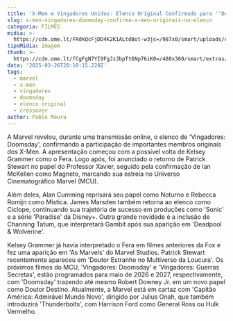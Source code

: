 ```yaml
---
title: 'X-Men e Vingadores Unidos: Elenco Original Confirmado para ''Doomsday'''
slug: x-men-vingadores-doomsday-confirma-x-men-originais-no-elenco
categoria: FILMES
midia: >-
  https://cdn.ome.lt/FRdkQcFjDD4K2K1ALtdBot-w3jc=/987x0/smart/uploads/conteudo/fotos/xmen-doomsday-originais.png
tipoMidia: imagem
thumb: >-
  https://cdn.ome.lt/fCgFgN7YI9FgJzJbpTt6Np76iK0=/480x360/smart/extras/conteudos/xmen-doomsday-confirmado.jpg
data: '2025-03-26T20:10:15.228Z'
tags:
  - marvel
  - x-men
  - vingadores
  - doomsday
  - elenco original
  - crossover
author: Pablo Moura
---
```


A Marvel revelou, durante uma transmissão online, o elenco de 'Vingadores: Doomsday', confirmando a participação de importantes membros originais dos X-Men. A apresentação começou com a possível volta de Kelsey Grammer como o Fera. Logo após, foi anunciado o retorno de Patrick Stewart no papel do Professor Xavier, seguido pela confirmação de Ian McKellen como Magneto, marcando sua estreia no Universo Cinematográfico Marvel (MCU).

Além deles, Alan Cumming reprisará seu papel como Noturno e Rebecca Romijn como Mística. James Marsden também retorna ao elenco como Ciclope, continuando sua trajetória de sucesso em produções como 'Sonic' e a série 'Paradise' da Disney+. Outra grande novidade é a inclusão de Channing Tatum, que interpretará Gambit após sua aparição em 'Deadpool & Wolverine'.

Kelsey Grammer já havia interpretado o Fera em filmes anteriores da Fox e fez uma aparição em 'As Marvels' do Marvel Studios. Patrick Stewart recentemente apareceu em 'Doutor Estranho no Multiverso da Loucura'. Os próximos filmes do MCU, 'Vingadores: Doomsday' e 'Vingadores: Guerras Secretas', estão programados para maio de 2026 e 2027, respectivamente, com 'Doomsday' trazendo até mesmo Robert Downey Jr. em um novo papel como Doutor Destino. Atualmente, a Marvel está em cartaz com 'Capitão América: Admirável Mundo Novo', dirigido por Julius Onah, que também introduzirá 'Thunderbolts', com Harrison Ford como General Ross ou Hulk Vermelho.
